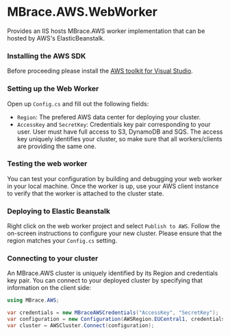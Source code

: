 # MBrace.AWS.WebWorker

Provides an IIS hosts MBrace.AWS worker implementation that can be hosted by AWS's ElasticBeanstalk.

### Installing the AWS SDK

Before proceeding please install the [AWS toolkit for Visual Studio](https://aws.amazon.com/visualstudio/).

### Setting up the Web Worker

Open up `Config.cs` and fill out the following fields:

* `Region`: The prefered AWS data center for deploying your cluster.
* `AccessKey` and `SecretKey`: Credentials key pair corresponding to your user.
User must have full access to S3, DynamoDB and SQS. The access key uniquely identifies your
cluster, so make sure that all workers/clients are providing the same one.

### Testing the web worker

You can test your configuration by building and debugging your web worker in your local machine.
Once the worker is up, use your AWS client instance to verify that the worker is attached to the cluster state.

### Deploying to Elastic Beanstalk

Right click on the web worker project and select `Publish to AWS`. Follow the on-screen instructions
to configure your new cluster. Please ensure that the region matches your `Config.cs` setting.

### Connecting to your cluster

An MBrace.AWS cluster is uniquely identified by its Region and credentials key pair. You can connect to
your deployed cluster by specifying that information on the client side:
```csharp
using MBrace.AWS;

var credentials = new MBraceAWSCredentials("AccessKey", "SecretKey");
var configuration = new Configuration(AWSRegion.EUCentral1, credentials);
var cluster = AWSCluster.Connect(configuration);
```